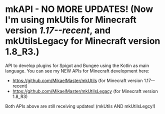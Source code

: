 # mkAPI - NO MORE UPDATES! (Now I'm using mkUtils for Minecraft version *1.17--recent*, and mkUtilsLegacy for Minecraft version 1.8_R3.)
 API to develop plugins for Spigot and Bungee using the Kotlin as main language.
 You can see my NEW APIs for Minecraft development here:
 * https://github.com/MikaelMaster/mkUtils (for Minecraft version 1.17--recent)
 * https://github.com/MikaelMaster/mkUtilsLegacy (for Minecraft version 1.8_R3)
 
Both APIs above are still receiving updates! (mkUtils AND mkUtilsLegcy!)
